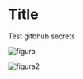 # Title

Test gitbhub secrets

![figura](https://img.shields.io/github/license/Flexiana/notion-to-md)

![figura2](https://user-images.githubusercontent.com/23617959/148621218-41d0e309-18b6-4c8e-bc32-c3fada1f8788.png)


